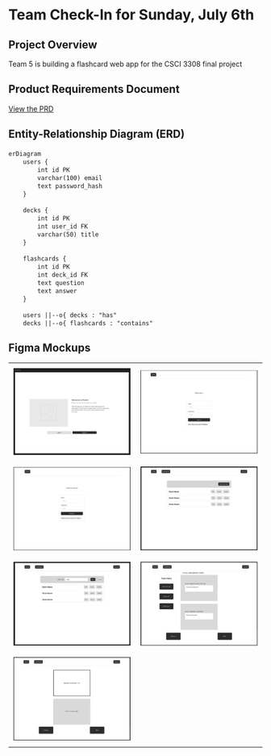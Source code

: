 # Team Check-In for Sunday, July 6th

## Project Overview
Team 5 is building a flashcard web app for the CSCI 3308 final project

## Product Requirements Document
[View the PRD](planning/PRD.md)

## Entity-Relationship Diagram (ERD)

```mermaid
erDiagram
    users {
        int id PK
        varchar(100) email
        text password_hash
    }

    decks {
        int id PK
        int user_id FK
        varchar(50) title
    }

    flashcards {
        int id PK
        int deck_id FK
        text question
        text answer
    }

    users ||--o{ decks : "has"
    decks ||--o{ flashcards : "contains"
```

## Figma Mockups
<table style="width:100%">
  <tr>
    <td style="padding:10px; width: 50%;">
      <img src="mockup/home.png" alt="Home" style="width:100%;"/>
    </td>
    <td style="padding:10px; width: 50%;">
      <img src="mockup/signin.png" alt="Sign In" style="width:100%;"/>
    </td>
  </tr>
  <tr>
    <td style="padding:10px; width: 50%;">
      <img src="mockup/register.png" alt="Register" style="width:100%;"/>
    </td>
    <td style="padding:10px; width: 50%;">
      <img src="mockup/dashboard.png" alt="Dashboard" style="width:100%;"/>
    </td>
  </tr>
  <tr>
    <td style="padding:10px; width: 50%;">
      <img src="mockup/dashboard-add-deck.png" alt="Dashboard Add Deck" style="width:100%;"/>
    </td>
    <td style="padding:10px; width: 50%;">
      <img src="mockup/edit-card.png" alt="Edit Deck" style="width:100%;"/>
    </td>
  </tr>
  <tr>
    <td style="padding:10px; width: 50%;">
      <img src="mockup/study-mode.png" alt="Study Mode" style="width:100%;"/>
    </td>
    <td style="padding:10px; width: 50%;">
    </td>
  </tr>
</table>
